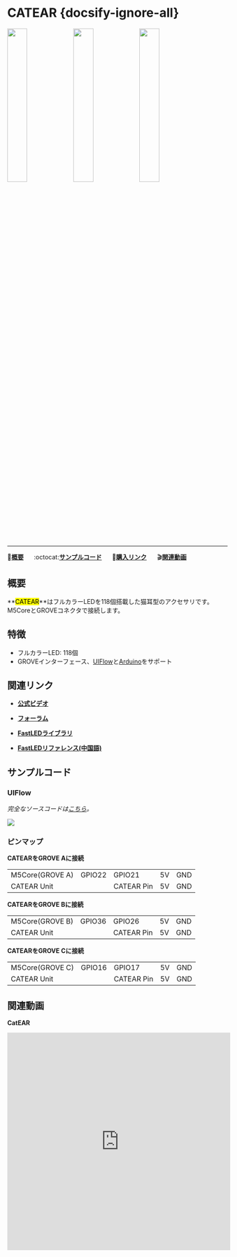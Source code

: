 # CATEAR {docsify-ignore-all}

<img src="assets/img/product_pics/unit/unit_catear_01.png" width="30%" height="30%"><img src="assets/img/product_pics/unit/unit_catear_02.png" width="30%" height="30%"><img src="assets/img/product_pics/unit/unit_catear_03.png" width="30%" height="30%">

***

:memo:**[概要](#概要)**&nbsp;&nbsp;&nbsp;&nbsp;&nbsp;&nbsp;:octocat:**[サンプルコード](#サンプルコード)**&nbsp;&nbsp;&nbsp;&nbsp;&nbsp;&nbsp;🛒**[購入リンク](https://www.aliexpress.com/store/product/M5Stack-Official-Cute-Cat-Ears-Acrylic-Handbands-with-118Pcs-NeoPixel-LED-Lights-Control-by-UI-Flow/3226069_32956969127.html)**&nbsp;&nbsp;&nbsp;&nbsp;&nbsp;&nbsp;:clapper:**[関連動画](#関連動画)**

## 概要

**<mark>CATEAR</mark>**はフルカラーLEDを118個搭載した猫耳型のアクセサリです。M5CoreとGROVEコネクタで接続します。

## 特徴

- フルカラーLED: 118個
- GROVEインターフェース、[UIFlow](http://flow.m5stack.com)と[Arduino](http://www.arduino.cc)をサポート

## 関連リンク

- **[公式ビデオ](https://www.youtube.com/channel/UCozgFVglWYQXbvTmGyS739w)**

- **[フォーラム](http://forum.m5stack.com/)**

- **[FastLEDライブラリ](https://github.com/FastLED/FastLED/wiki/Overview)**

- **[FastLEDリファレンス(中国語)](http://www.taichi-maker.com/homepage/reference-index/arduino-library-index/fastled-library/)**

## サンプルコード

<!-- ### 1. Arduino IDE -->

### UIFlow

*完全なソースコードは[こちら](https://github.com/m5stack/M5-ProductExampleCodes/tree/master/Unit/CATEAR/UIFlow)。*

<img src="assets/img/product_pics/unit/unit_example/CATEAR/example_unit_catear_01.png">

### ピンマップ

**CATEARをGROVE Aに接続**

<table>
 <tr><td>M5Core(GROVE A)</td><td>GPIO22</td><td>GPIO21</td><td>5V</td><td>GND</td></tr>
 <tr><td>CATEAR Unit</td><td> </td><td>CATEAR Pin</td><td>5V</td><td>GND</td></tr>
</table>

**CATEARをGROVE Bに接続**

<table>
<tr><td>M5Core(GROVE B)</td><td>GPIO36</td><td>GPIO26</td><td>5V</td><td>GND</td></tr>
 <tr><td>CATEAR Unit</td><td> </td><td>CATEAR Pin</td><td>5V</td><td>GND</td></tr>
</table>

**CATEARをGROVE Cに接続**

<table>
<tr><td>M5Core(GROVE C)</td><td>GPIO16</td><td>GPIO17</td><td>5V</td><td>GND</td></tr>
 <tr><td>CATEAR Unit</td><td> </td><td>CATEAR Pin</td><td>5V</td><td>GND</td></tr>
</table>

## 関連動画

**CatEAR**

<iframe height=498 width=510 src='https://player.youku.com/embed/XNDAxNDMwODEyNA==' frameborder="0" allow="accelerometer; autoplay; encrypted-media; gyroscope; picture-in-picture" allowfullscreen></iframe>